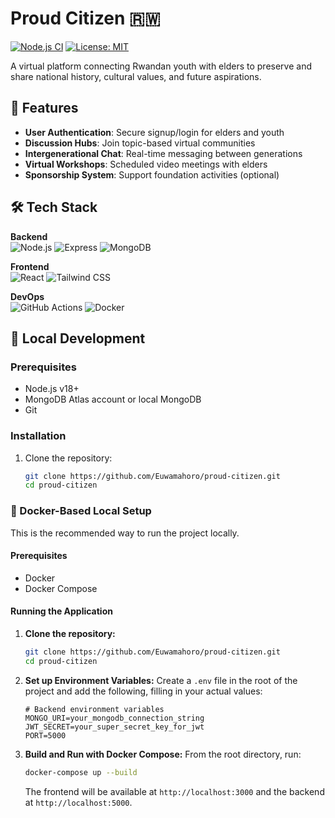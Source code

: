 # Proud Citizen 🇷🇼

[![Node.js CI](https://github.com/your-username/proud-citizen/actions/workflows/ci.yml/badge.svg)](https://github.com/your-username/proud-citizen/actions)
[![License: MIT](https://img.shields.io/badge/License-MIT-yellow.svg)](https://opensource.org/licenses/MIT)

A virtual platform connecting Rwandan youth with elders to preserve and share national history, cultural values, and future aspirations.

## 🌟 Features

- **User Authentication**: Secure signup/login for elders and youth
- **Discussion Hubs**: Join topic-based virtual communities
- **Intergenerational Chat**: Real-time messaging between generations
- **Virtual Workshops**: Scheduled video meetings with elders
- **Sponsorship System**: Support foundation activities (optional)

## 🛠️ Tech Stack

**Backend**  
![Node.js](https://img.shields.io/badge/Node.js-43853D?logo=node.js&logoColor=white)
![Express](https://img.shields.io/badge/Express-000000?logo=express&logoColor=white)
![MongoDB](https://img.shields.io/badge/MongoDB-4EA94B?logo=mongodb&logoColor=white)

**Frontend**  
![React](https://img.shields.io/badge/React-20232A?logo=react&logoColor=61DAFB)
![Tailwind CSS](https://img.shields.io/badge/Tailwind_CSS-38B2AC?logo=tailwind-css&logoColor=white)

**DevOps**  
![GitHub Actions](https://img.shields.io/badge/GitHub_Actions-2088FF?logo=github-actions&logoColor=white)
![Docker](https://img.shields.io/badge/Docker-2496ED?logo=docker&logoColor=white)

## 🚀 Local Development

### Prerequisites
- Node.js v18+
- MongoDB Atlas account or local MongoDB
- Git

### Installation
1. Clone the repository:
   ```bash
   git clone https://github.com/Euwamahoro/proud-citizen.git
   cd proud-citizen

### 🐳 Docker-Based Local Setup

This is the recommended way to run the project locally.

#### Prerequisites
- Docker
- Docker Compose

#### Running the Application
1.  **Clone the repository:**
    ```bash
    git clone https://github.com/Euwamahoro/proud-citizen.git
    cd proud-citizen
    ```

2.  **Set up Environment Variables:**
    Create a `.env` file in the root of the project and add the following, filling in your actual values:
    ```
    # Backend environment variables
    MONGO_URI=your_mongodb_connection_string
    JWT_SECRET=your_super_secret_key_for_jwt
    PORT=5000
    ```

3.  **Build and Run with Docker Compose:**
    From the root directory, run:
    ```bash
    docker-compose up --build
    ```
    The frontend will be available at `http://localhost:3000` and the backend at `http://localhost:5000`.